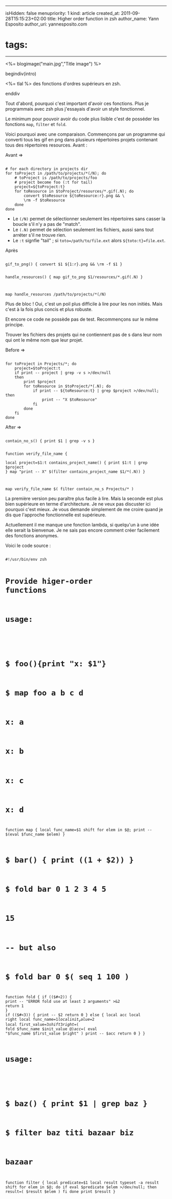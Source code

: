 -----
isHidden:       false
menupriority:   1
kind:           article
created_at:     2011-09-28T15:15:23+02:00
title: Higher order function in zsh
author_name: Yann Esposito
author_uri: yannesposito.com
# tags:
-----
<%= blogimage("main.jpg","Title image") %>

begindiv(intro)

<%= tlal %> des fonctions d'ordres supérieurs en zsh.

enddiv

Tout d'abord, pourquoi c'est important d'avoir ces fonctions. 
Plus je programmais avec zsh plus j'essayais d'avoir un style fonctionnel.

Le minimum pour pouvoir avoir du code plus lisible c'est de posséder les fonctions `map`, `filter` et `fold`.

Voici pourquoi avec une comparaison.
Commençons par un programme qui converti tous les gif en png dans plusieurs répertoires projets contenant tous des répertoires resources.
Avant :

Avant ⇒

<code class="zsh">
# for each directory in projects dir
for toProject in /path/to/projects/*(/N); do
    # toProject is /path/to/projects/foo
    # project become foo (:t for tail)
    project=${toProject:t}
    for toResource in $toProject/resources/*.gif(.N); do
        convert $toResource ${toResource:r}.png && \
        \rm -f $toResource
    done
done
</code>

- Le `(/N)` permet de sélectionner seulement les répertoires sans casser la boucle s'il n'y a pas de "match".
- Le `(.N)` permet de sélection seulement les fichiers, aussi sans tout arréter s'il ne trouve rien.
- Le `:t` signfie "tail" ; si `toto=/path/to/file.ext` alors `${toto:t}=file.ext`.

Après

<code class="zsh">
gif_to_png() { convert $1 ${1:r}.png && \rm -f $1 }

handle_resources() { map gif_to_png $1/resources/*.gif(.N) }

map handle_resources /path/to/projects/*(/N)
</code>

Plus de bloc ! 
Oui, c'est un poil plus difficile à lire pour les non initiés. 
Mais c'est à la fois plus concis et plus robuste.

Et encore ce code ne possède pas de test.
Recommençons sur le même principe.

Trouver les fichiers des projets qui ne contiennent pas de s dans leur nom qui ont le même nom que leur projet.

Before ⇒

<code class="zsh">
for toProject in Projects/*; do
    project=$toProject:t
    if print -- project | grep -v s >/dev/null
    then
        print $project
        for toResource in $toProject/*(.N); do
            if print -- ${toResource:t} | grep $project >/dev/null; then
                print -- "X $toResource"
            fi
        done
    fi
done
</code>

After ⇒

<code class="zsh">
contain_no_s() { print $1 | grep -v s }

function verify_file_name {                               
    local project=$1:t
    contains_project_name() { print $1:t | grep $project }
    map "print -- X" $(filter contains_project_name $1/*(.N))
}

map verify_file_name $( filter contain_no_s Projects/* )
</code>

La première version peu paraître plus facile à lire.
Mais la seconde est plus bien supérieure en terme d'architecture.
Je ne veux pas discuster ici pourquoi c'est mieux.
Je vous demande simplement de me croire quand je dis que l'approche fonctionnelle est supérieure.

Actuellement il me manque une fonction lambda, si quelqu'un à une idée elle serait la bienvenue. 
Je ne sais pas encore comment créer facilement des fonctions anonymes.

Voici le code source :

<code class="zsh" file="functional.sh">
#!/usr/bin/env zsh

# Provide higer-order functions 

# usage:
#
# $ foo(){print "x: $1"}
# $ map foo a b c d
# x: a
# x: b
# x: c
# x: d
function map {
    local func_name=$1
    shift
    for elem in $@; print -- $(eval $func_name $elem)
}

# $ bar() { print $(($1 + $2)) }
# $ fold bar 0 1 2 3 4 5
# 15
# -- but also
# $ fold bar 0 $( seq 1 100 )
function fold {
    if (($#<2)) {
        print -- "ERROR fold use at least 2 arguments" >&2
        return 1
    }
    if (($#<3)) {
        print -- $2
        return 0
    } else {
        local acc
        local right
        local func_name=$1
        local init_value=$2
        local first_value=$3
        shift 3
        right=$( fold $func_name $init_value $@ )
        acc=$( eval "$func_name $first_value $right" )
        print -- $acc
        return 0
    }
}

# usage:
#
# $ baz() { print $1 | grep baz }
# $ filter baz titi bazaar biz
# bazaar
function filter {
    local predicate=$1
    local result
    typeset -a result
    shift
    for elem in $@; do
        if eval $predicate $elem >/dev/null; then
            result=( $result $elem )
        fi
    done
    print $result
}
</code>
